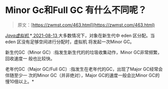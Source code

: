 <!--yml
category: 未分类
date: 0001-01-01 00:00:00
-->

# Minor Gc和Full GC 有什么不同呢？

> 原文：[https://zwmst.com/463.html](https://zwmst.com/463.html)

   [ *Java虚拟机* ](https://zwmst.com/java%e8%99%9a%e6%8b%9f%e6%9c%ba)*[ <time datetime="2021-08-14T06:51:20+08:00"> 2021-08-13 </time> ](https://zwmst.com/463.html)  大多数情况下，对象在新生代中 eden 区分配。当 eden 区没有足够空间进行分配时，虚拟机 将发起一次Minor GC。

新生代GC（Minor GC）:指发生新生代的的垃圾收集动作，Minor GC非常频繁，回收速度一 般也比较快。

老年代GC（Major GC/Full GC）:指发生在老年代的GC，出现了Major GC经常会伴随至少一 次的Minor GC（并非绝对），Major GC的速度一般会比Minor GC的慢10倍以上。*